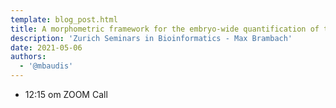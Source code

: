 ```yaml
---
template: blog_post.html
title: A morphometric framework for the embryo-wide quantification of tissue organisation at single cell resolution
description: 'Zurich Seminars in Bioinformatics - Max Brambach'
date: 2021-05-06
authors:
  - '@mbaudis'
---
```




* 12:15 om  ZOOM Call

<!--more-->
